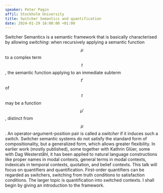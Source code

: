 ```yaml
---
speaker: Peter Pagin
affil: Stockholm University
title: Switcher Semantics and quantification
date: 2024-01-29 16:00:00 +01:00
---
```

Switcher Semantics is a semantic framework that is basically characterised by allowing *switching*: when recursively applying a semantic function $$\mu$$ to a complex term $$t$$, the semantic function applying to an immediate subterm $$t'$$ of $$t$$ may be a function $$\mu'$$, distinct from $$\mu$$.
An operator-argument-position pair is called a *switcher* if it induces such a switch.
Switcher semantic systems do not satisfy the standard form of compositionality, but a generalized form, which allows greater flexibility.
In earlier work (mostly published), some together with Kathrin Glüer, some with Dag Westerståhl, it has been applied to natural language constructions like proper names in modal contexts, general terms in modal contexts, indexicals in temporal contexts, quotation, and belief contexts.
This talk will focus on quantifiers and quantification.
First-order quantifiers can be regarded as switchers, switching from truth conditions to satisfaction conditions.
The larger topic is quantification into switched contexts.
I shall begin by giving an introduction to the framework.